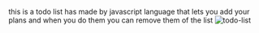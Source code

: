 this is a todo list has made by javascript language that lets you add your plans and when you do them you can remove them of the list
![todo-list](https://github.com/mahla22/todo-list/assets/115842700/fa8a0b93-baa8-4772-bb83-4dfb075f7844)
